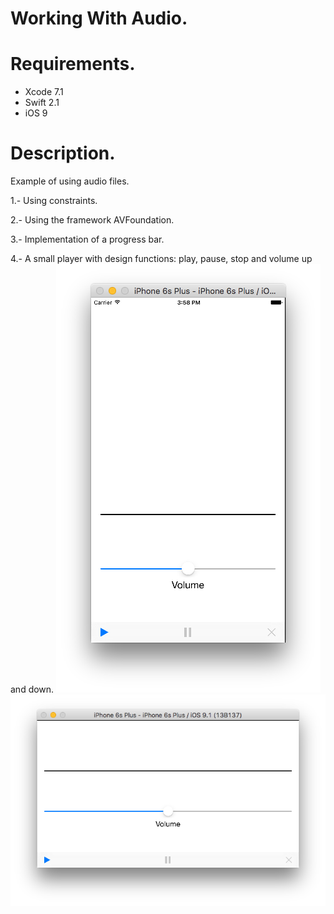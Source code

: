 # Working With Audio.

# Requirements.
- Xcode 7.1
- Swift 2.1
- iOS 9

# Description.
Example of using audio files.

1.- Using constraints.

2.- Using the framework AVFoundation.

3.- Implementation of a progress bar.

4.- A small player with design functions: play, pause, stop and volume up and down.
![ScreenShot](https://github.com/ingrichardavid/iOS-Repository/blob/master/Working%20With%20Audio/sample_images/1.png)
![ScreenShot](https://github.com/ingrichardavid/iOS-Repository/blob/master/Working%20With%20Audio/sample_images/2.png)